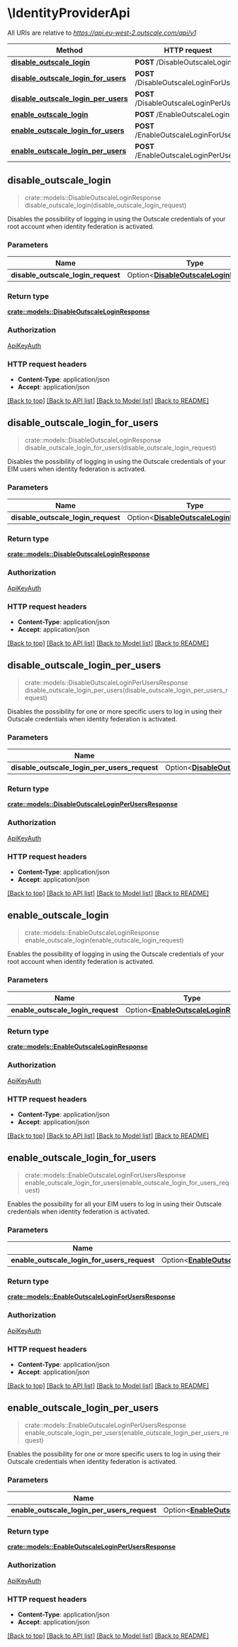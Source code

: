 # \IdentityProviderApi

All URIs are relative to *https://api.eu-west-2.outscale.com/api/v1*

Method | HTTP request | Description
------------- | ------------- | -------------
[**disable_outscale_login**](IdentityProviderApi.md#disable_outscale_login) | **POST** /DisableOutscaleLogin | 
[**disable_outscale_login_for_users**](IdentityProviderApi.md#disable_outscale_login_for_users) | **POST** /DisableOutscaleLoginForUsers | 
[**disable_outscale_login_per_users**](IdentityProviderApi.md#disable_outscale_login_per_users) | **POST** /DisableOutscaleLoginPerUsers | 
[**enable_outscale_login**](IdentityProviderApi.md#enable_outscale_login) | **POST** /EnableOutscaleLogin | 
[**enable_outscale_login_for_users**](IdentityProviderApi.md#enable_outscale_login_for_users) | **POST** /EnableOutscaleLoginForUsers | 
[**enable_outscale_login_per_users**](IdentityProviderApi.md#enable_outscale_login_per_users) | **POST** /EnableOutscaleLoginPerUsers | 



## disable_outscale_login

> crate::models::DisableOutscaleLoginResponse disable_outscale_login(disable_outscale_login_request)


Disables the possibility of logging in using the Outscale credentials of your root account when identity federation is activated.

### Parameters


Name | Type | Description  | Required | Notes
------------- | ------------- | ------------- | ------------- | -------------
**disable_outscale_login_request** | Option<[**DisableOutscaleLoginRequest**](DisableOutscaleLoginRequest.md)> |  |  |

### Return type

[**crate::models::DisableOutscaleLoginResponse**](DisableOutscaleLoginResponse.md)

### Authorization

[ApiKeyAuth](../README.md#ApiKeyAuth)

### HTTP request headers

- **Content-Type**: application/json
- **Accept**: application/json

[[Back to top]](#) [[Back to API list]](../README.md#documentation-for-api-endpoints) [[Back to Model list]](../README.md#documentation-for-models) [[Back to README]](../README.md)


## disable_outscale_login_for_users

> crate::models::DisableOutscaleLoginResponse disable_outscale_login_for_users(disable_outscale_login_request)


Disables the possibility of logging in using the Outscale credentials of your EIM users when identity federation is activated.

### Parameters


Name | Type | Description  | Required | Notes
------------- | ------------- | ------------- | ------------- | -------------
**disable_outscale_login_request** | Option<[**DisableOutscaleLoginRequest**](DisableOutscaleLoginRequest.md)> |  |  |

### Return type

[**crate::models::DisableOutscaleLoginResponse**](DisableOutscaleLoginResponse.md)

### Authorization

[ApiKeyAuth](../README.md#ApiKeyAuth)

### HTTP request headers

- **Content-Type**: application/json
- **Accept**: application/json

[[Back to top]](#) [[Back to API list]](../README.md#documentation-for-api-endpoints) [[Back to Model list]](../README.md#documentation-for-models) [[Back to README]](../README.md)


## disable_outscale_login_per_users

> crate::models::DisableOutscaleLoginPerUsersResponse disable_outscale_login_per_users(disable_outscale_login_per_users_request)


Disables the possibility for one or more specific users to log in using their Outscale credentials when identity federation is activated.

### Parameters


Name | Type | Description  | Required | Notes
------------- | ------------- | ------------- | ------------- | -------------
**disable_outscale_login_per_users_request** | Option<[**DisableOutscaleLoginPerUsersRequest**](DisableOutscaleLoginPerUsersRequest.md)> |  |  |

### Return type

[**crate::models::DisableOutscaleLoginPerUsersResponse**](DisableOutscaleLoginPerUsersResponse.md)

### Authorization

[ApiKeyAuth](../README.md#ApiKeyAuth)

### HTTP request headers

- **Content-Type**: application/json
- **Accept**: application/json

[[Back to top]](#) [[Back to API list]](../README.md#documentation-for-api-endpoints) [[Back to Model list]](../README.md#documentation-for-models) [[Back to README]](../README.md)


## enable_outscale_login

> crate::models::EnableOutscaleLoginResponse enable_outscale_login(enable_outscale_login_request)


Enables the possibility of logging in using the Outscale credentials of your root account when identity federation is activated.

### Parameters


Name | Type | Description  | Required | Notes
------------- | ------------- | ------------- | ------------- | -------------
**enable_outscale_login_request** | Option<[**EnableOutscaleLoginRequest**](EnableOutscaleLoginRequest.md)> |  |  |

### Return type

[**crate::models::EnableOutscaleLoginResponse**](EnableOutscaleLoginResponse.md)

### Authorization

[ApiKeyAuth](../README.md#ApiKeyAuth)

### HTTP request headers

- **Content-Type**: application/json
- **Accept**: application/json

[[Back to top]](#) [[Back to API list]](../README.md#documentation-for-api-endpoints) [[Back to Model list]](../README.md#documentation-for-models) [[Back to README]](../README.md)


## enable_outscale_login_for_users

> crate::models::EnableOutscaleLoginForUsersResponse enable_outscale_login_for_users(enable_outscale_login_for_users_request)


Enables the possibility for all your EIM users to log in using their Outscale credentials when identity federation is activated.

### Parameters


Name | Type | Description  | Required | Notes
------------- | ------------- | ------------- | ------------- | -------------
**enable_outscale_login_for_users_request** | Option<[**EnableOutscaleLoginForUsersRequest**](EnableOutscaleLoginForUsersRequest.md)> |  |  |

### Return type

[**crate::models::EnableOutscaleLoginForUsersResponse**](EnableOutscaleLoginForUsersResponse.md)

### Authorization

[ApiKeyAuth](../README.md#ApiKeyAuth)

### HTTP request headers

- **Content-Type**: application/json
- **Accept**: application/json

[[Back to top]](#) [[Back to API list]](../README.md#documentation-for-api-endpoints) [[Back to Model list]](../README.md#documentation-for-models) [[Back to README]](../README.md)


## enable_outscale_login_per_users

> crate::models::EnableOutscaleLoginPerUsersResponse enable_outscale_login_per_users(enable_outscale_login_per_users_request)


Enables the possibility for one or more specific users to log in using their Outscale credentials when identity federation is activated.

### Parameters


Name | Type | Description  | Required | Notes
------------- | ------------- | ------------- | ------------- | -------------
**enable_outscale_login_per_users_request** | Option<[**EnableOutscaleLoginPerUsersRequest**](EnableOutscaleLoginPerUsersRequest.md)> |  |  |

### Return type

[**crate::models::EnableOutscaleLoginPerUsersResponse**](EnableOutscaleLoginPerUsersResponse.md)

### Authorization

[ApiKeyAuth](../README.md#ApiKeyAuth)

### HTTP request headers

- **Content-Type**: application/json
- **Accept**: application/json

[[Back to top]](#) [[Back to API list]](../README.md#documentation-for-api-endpoints) [[Back to Model list]](../README.md#documentation-for-models) [[Back to README]](../README.md)

